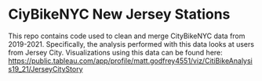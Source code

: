 # CiyBikeNYC New Jersey Stations
This repo contains code used to clean and merge CityBikeNYC data from 2019-2021. Specifically, the analysis performed with this data looks at users from Jersey City. Visualizations using this data can be found here: https://public.tableau.com/app/profile/matt.godfrey4551/viz/CitiBikeAnalysis19_21/JerseyCityStory
